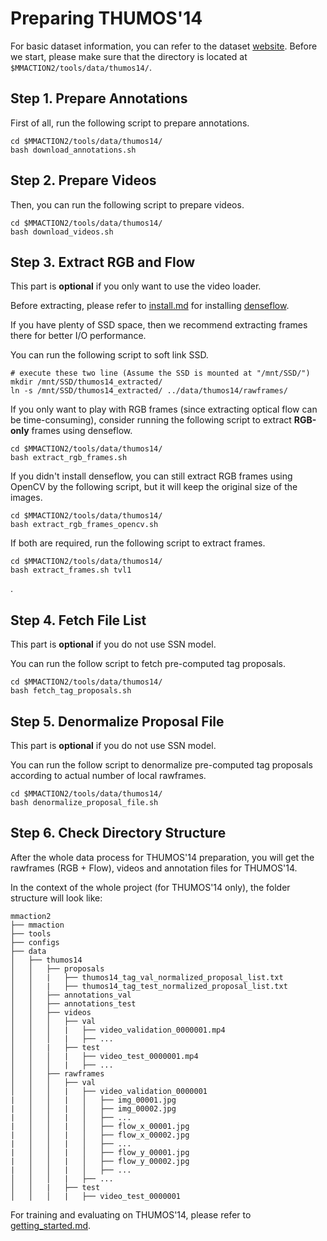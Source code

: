 # Preparing THUMOS'14

For basic dataset information, you can refer to the dataset [website](https://www.crcv.ucf.edu/THUMOS14/download.html).
Before we start, please make sure that the directory is located at `$MMACTION2/tools/data/thumos14/`.

## Step 1. Prepare Annotations

First of all, run the following script to prepare annotations.

```shell
cd $MMACTION2/tools/data/thumos14/
bash download_annotations.sh
```

## Step 2. Prepare Videos

Then, you can run the following script to prepare videos.

```shell
cd $MMACTION2/tools/data/thumos14/
bash download_videos.sh
```

## Step 3. Extract RGB and Flow

This part is **optional** if you only want to use the video loader.

Before extracting, please refer to [install.md](/docs/install.md) for installing [denseflow](https://github.com/open-mmlab/denseflow).

If you have plenty of SSD space, then we recommend extracting frames there for better I/O performance.

You can run the following script to soft link SSD.

```shell
# execute these two line (Assume the SSD is mounted at "/mnt/SSD/")
mkdir /mnt/SSD/thumos14_extracted/
ln -s /mnt/SSD/thumos14_extracted/ ../data/thumos14/rawframes/
```

If you only want to play with RGB frames (since extracting optical flow can be time-consuming), consider running the following script to extract **RGB-only** frames using denseflow.

```shell
cd $MMACTION2/tools/data/thumos14/
bash extract_rgb_frames.sh
```

If you didn't install denseflow, you can still extract RGB frames using OpenCV by the following script, but it will keep the original size of the images.

```shell
cd $MMACTION2/tools/data/thumos14/
bash extract_rgb_frames_opencv.sh
```

If both are required, run the following script to extract frames.

```shell
cd $MMACTION2/tools/data/thumos14/
bash extract_frames.sh tvl1
```

.
## Step 4. Fetch File List

This part is **optional** if you do not use SSN model.

You can run the follow script to fetch pre-computed tag proposals.

```shell
cd $MMACTION2/tools/data/thumos14/
bash fetch_tag_proposals.sh
```

## Step 5. Denormalize Proposal File

This part is **optional** if you do not use SSN model.

You can run the follow script to denormalize pre-computed tag proposals according to
actual number of local rawframes.

```shell
cd $MMACTION2/tools/data/thumos14/
bash denormalize_proposal_file.sh
```

## Step 6. Check Directory Structure

After the whole data process for THUMOS'14 preparation,
you will get the rawframes (RGB + Flow), videos and annotation files for THUMOS'14.

In the context of the whole project (for THUMOS'14 only), the folder structure will look like:

```
mmaction2
├── mmaction
├── tools
├── configs
├── data
│   ├── thumos14
│   │   ├── proposals
│   │   |   ├── thumos14_tag_val_normalized_proposal_list.txt
│   │   |   ├── thumos14_tag_test_normalized_proposal_list.txt
│   │   ├── annotations_val
│   │   ├── annotations_test
│   │   ├── videos
│   │   │   ├── val
│   │   │   |   ├── video_validation_0000001.mp4
│   │   │   |   ├── ...
│   │   |   ├── test
│   │   │   |   ├── video_test_0000001.mp4
│   │   │   |   ├── ...
│   │   ├── rawframes
│   │   │   ├── val
│   │   │   |   ├── video_validation_0000001
|   │   │   |   │   ├── img_00001.jpg
|   │   │   |   │   ├── img_00002.jpg
|   │   │   |   │   ├── ...
|   │   │   |   │   ├── flow_x_00001.jpg
|   │   │   |   │   ├── flow_x_00002.jpg
|   │   │   |   │   ├── ...
|   │   │   |   │   ├── flow_y_00001.jpg
|   │   │   |   │   ├── flow_y_00002.jpg
|   │   │   |   │   ├── ...
│   │   │   |   ├── ...
│   │   |   ├── test
│   │   │   |   ├── video_test_0000001
```

For training and evaluating on THUMOS'14, please refer to [getting_started.md](/docs/getting_started.md).
